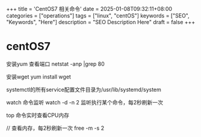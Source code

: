 +++
title = 'CentOS7  相关命令'
date = 2025-01-08T09:32:11+08:00
categories = ["operations"]
tags = ["linux", "centOS"]
keywords = ["SEO", "Keywords", "Here"]
description = "SEO Description Here"
draft = false
+++

# centOS7

安装yum
查看端口 netstat -anp |grep 80

安装wget
yum install wget

systemctl的所有service配置文件目录为/usr/lib/systemd/system

watch 命令监听
watch -d -n 2 监听执行某个命令，每2秒刷新一次

top 命令实时查看CPU内存

// 查看内存，每2秒刷新一次
free -m -s 2





